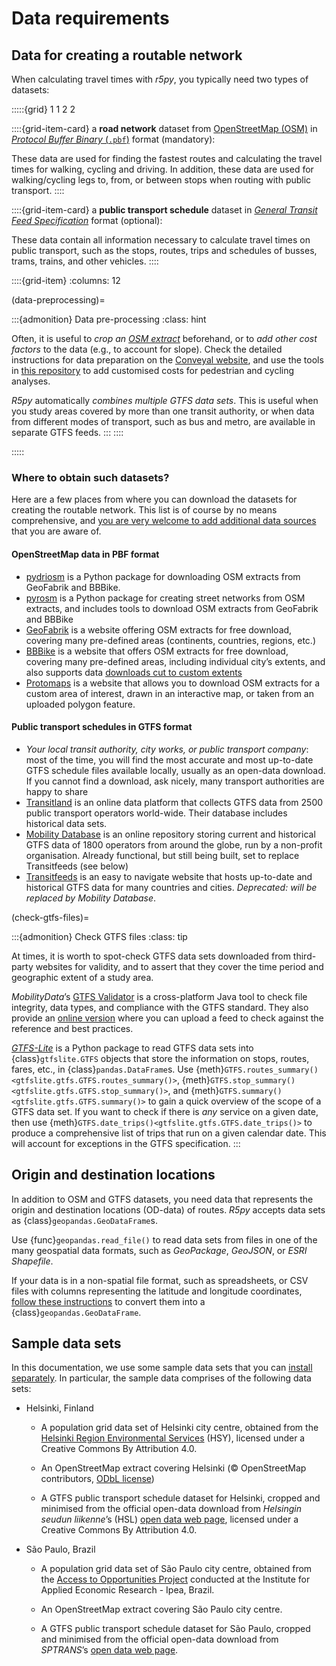 # Data requirements

## Data for creating a routable network

When calculating travel times with *r5py*, you typically need two types of
datasets:

:::::{grid} 1 1 2 2

::::{grid-item-card}
a **road network** dataset from [OpenStreetMap
(OSM)](https://wiki.openstreetmap.org/wiki/Data) in [*Protocol Buffer Binary*
(`.pbf`)](https://wiki.openstreetmap.org/wiki/PBF_Format) format (mandatory):

These data are used for finding the fastest routes and calculating the travel
times for walking, cycling and driving. In addition, these data are used for
walking/cycling legs to, from, or between stops when routing with public
transport.
::::

::::{grid-item-card}
a **public transport schedule** dataset in [*General Transit Feed
Specification*](https://en.wikipedia.org/wiki/GTFS) format (optional):

These data contain all information necessary to calculate travel times on
public transport, such as the stops, routes, trips and schedules of busses,
trams, trains, and other vehicles.
::::

::::{grid-item}
:columns: 12

(data-preprocessing)=

:::{admonition} Data pre-processing
:class: hint

Often, it is useful to *crop an [OSM extract](#where-to-obtain-such-datasets)*
beforehand, or to *add other cost factors* to the data (e.g., to account for
slope). Check the detailed instructions for data preparation on the [Conveyal
website](https://docs.conveyal.com/prepare-inputs#preparing-the-osm-data), and
use the tools in [this
repository](https://github.com/RSGInc/ladot_analysis_dataprep) to add
customised costs for pedestrian and cycling analyses.

*R5py* automatically *combines multiple GTFS data sets*. This is useful when you study
areas covered by more than one transit authority, or when data from different
modes of transport, such as bus and metro, are available in separate GTFS
feeds.
:::
::::

:::::

### Where to obtain such datasets?

Here are a few places from where you can download the datasets for creating the
routable network. This list is of course by no means comprehensive, and [you are
very welcome to add additional data sources](/contributing/CONTRIBUTING) that
you are aware of.

#### OpenStreetMap data in PBF format

- [pydriosm](https://pydriosm.readthedocs.io/en/latest/quick-start.html#download-data)
  is a Python package for downloading OSM extracts from GeoFabrik and BBBike.
- [pyrosm](https://pyrosm.readthedocs.io/en/latest/basics.html#protobuf-file-what-is-it-and-how-to-get-one)
  is a Python package for creating street networks from OSM extracts, and
  includes tools to download OSM extracts from GeoFabrik and BBBike
- [GeoFabrik](http://download.geofabrik.de/) is a website offering OSM extracts
  for free download, covering many pre-defined areas (continents, countries,
  regions, etc.)
- [BBBike](https://download.bbbike.org/osm/bbbike/) is a website that offers OSM
  extracts for free download, covering many pre-defined areas, including
  individual city’s extents, and also supports data [downloads cut to custom
  extents](https://extract.bbbike.org/)
- [Protomaps](https://protomaps.com/downloads/osm) is a website that allows you
  to download OSM extracts for a custom area of interest, drawn in an
  interactive map, or taken from an uploaded polygon feature.


#### Public transport schedules in GTFS format

  - *Your local transit authority, city works, or public transport company*:
    most of the time, you will find the most accurate and most up-to-date GTFS
    schedule files available locally, usually as an open-data download. If you
    cannot find a download, ask nicely, many transport authorities are happy to
    share
  - [Transitland](https://www.transit.land/operators) is an online data platform
    that collects GTFS data from 2500 public transport operators world-wide.
    Their database includes historical data sets.
  - [Mobility Database](https://database.mobilitydata.org) is an online repository
    storing current and historical GTFS data of 1800 operators from around the
    globe, run by a non-profit organisation. Already functional, but still being
    built, set to replace Transitfeeds (see below)
  - [Transitfeeds](https://transitfeeds.com/) is an easy to navigate website
    that hosts up-to-date and historical GTFS data for many countries and
    cities. *Deprecated: will be replaced by Mobility Database*.


(check-gtfs-files)=

:::{admonition} Check GTFS files
:class: tip

At times, it is worth to spot-check GTFS data sets downloaded from third-party
websites for validity, and to assert that they cover the time period and
geographic extent of a study area. 

*MobilityData*’s [GTFS
Validator](https://github.com/MobilityData/gtfs-validator) is a cross-platform
Java tool to check file integrity, data types, and compliance with the GTFS
standard. They also provide an [online
version](https://gtfs-validator.mobilitydata.org/) where you can upload a feed
to check against the reference and best practices.

[*GTFS-Lite*](https://gtfs-lite.readthedocs.io/) is a Python package to read
GTFS data sets into {class}`gtfslite.GTFS` objects that store the information on
stops, routes, fares, etc., in {class}`pandas.DataFrame`s. Use
{meth}`GTFS.routes_summary()<gtfslite.gtfs.GTFS.routes_summary()>`,
{meth}`GTFS.stop_summary()<gtfslite.gtfs.GTFS.stop_summary()>`, and
{meth}`GTFS.summary()<gtfslite.gtfs.GTFS.summary()>` to gain a quick overview of
the scope of a GTFS data set. If you want to check if there is *any* service on
a given date, then use
{meth}`GTFS.date_trips()<gtfslite.gtfs.GTFS.date_trips()>` to produce a
comprehensive list of trips that run on a given calendar date. This will account
for exceptions in the GTFS specification. 
:::


## Origin and destination locations

In addition to OSM and GTFS datasets, you need data that represents the origin
and destination locations (OD-data) of routes. *R5py* accepts data sets as
{class}`geopandas.GeoDataFrame`s.

Use {func}`geopandas.read_file()` to read data sets from files in one of the
many geospatial data formats, such as *GeoPackage*, *GeoJSON*, or *ESRI
Shapefile*.

If your data is in a non-spatial file format, such as spreadsheets, or CSV
files with columns representing the latitude and longitude coordinates, [follow
these
instructions](https://geopandas.org/en/stable/gallery/create_geopandas_from_pandas.html)
to convert them into a {class}`geopandas.GeoDataFrame`.


## Sample data sets

In this documentation, we use some sample data sets that you can [install
separately](../installation/installation.md#sample-data-sets). In particular,
the sample data comprises of the following data sets:

- Helsinki, Finland
  - A population grid data set of Helsinki city centre, obtained from the
    [Helsinki Region Environmental
    Services](https://www.hsy.fi/en/environmental-information/open-data/avoin-data---sivut/population-grid-of-helsinki-metropolitan-area/)
    (HSY), licensed under a Creative Commons By Attribution 4.0.
  
  - An OpenStreetMap extract covering Helsinki (© OpenStreetMap contributors,
    [ODbL license](https://www.openstreetmap.org/copyright))
  
  - A GTFS public transport schedule dataset for Helsinki, cropped and minimised
    from the official open-data download from *Helsingin seudun liikenne*’s (HSL)
    [open data web page](https://github.com/r5py/r5py/tree/main/docs/_static/data/),
    licensed under a Creative Commons By Attribution 4.0.
    
- São Paulo, Brazil
  - A population grid data set of São Paulo city centre, obtained from the
    [Access to Opportunities Project](https://www.ipea.gov.br/acessooportunidades/en/) conducted at the Institute for Applied Economic Research - Ipea, Brazil.
  
  - An OpenStreetMap extract covering São Paulo city centre.
  
  - A GTFS public transport schedule dataset for São Paulo, cropped and minimised
    from the official open-data download from *SPTRANS*’s
    [open data web page](https://www.sptrans.com.br/desenvolvedores/).
